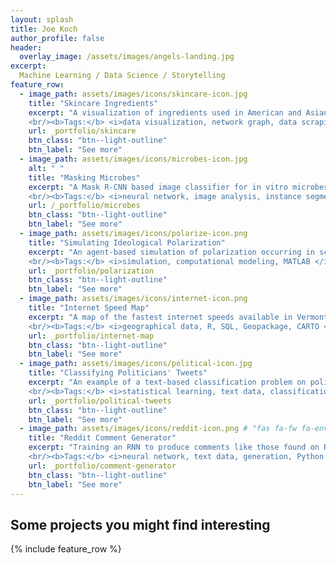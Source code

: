 ```yaml
---
layout: splash
title: Joe Koch
author_profile: false
header:
  overlay_image: /assets/images/angels-landing.jpg
excerpt: 
  Machine Learning / Data Science / Storytelling
feature_row:
  - image_path: assets/images/icons/skincare-icon.jpg
    title: "Skincare Ingredients"
    excerpt: "A visualization of ingredients used in American and Asian skincare products.
    <br/><b>Tags:</b> <i>data visualization, network graph, data scraping, Python </i>"
    url: _portfolio/skincare
    btn_class: "btn--light-outline" 
    btn_label: "See more"    
  - image_path: assets/images/icons/microbes-icon.jpg
    alt: " "
    title: "Masking Microbes"
    excerpt: "A Mask R-CNN based image classifier for in vitro microbes. 
    <br/><b>Tags:</b> <i>neural network, image analysis, instance segmentation, Python</i>"
    url: /_portfolio/microbes
    btn_class: "btn--light-outline" 
    btn_label: "See more" 
  - image_path: assets/images/icons/polarize-icon.png
    title: "Simulating Ideological Polarization"
    excerpt: "An agent-based simulation of polarization occurring in scientific communities.
    <br/><b>Tags:</b> <i>simulation, computational modeling, MATLAB </i>"
    url: _portfolio/polarization
    btn_class: "btn--light-outline" 
    btn_label: "See more"      
  - image_path: assets/images/icons/internet-icon.png 
    title: "Internet Speed Map"
    excerpt: "A map of the fastest internet speeds available in Vermont.
    <br/><b>Tags:</b> <i>geographical data, R, SQL, Geopackage, CARTO </i>"
    url: _portfolio/internet-map
    btn_class: "btn--light-outline" 
    btn_label: "See more"    
  - image_path: assets/images/icons/political-icon.jpg
    title: "Classifying Politicians' Tweets"
    excerpt: "An example of a text-based classification problem on politicians' social media posts.
    <br/><b>Tags:</b> <i>statistical learning, text data, classification, R</i>"
    url: _portfolio/political-tweets
    btn_class: "btn--light-outline" 
    btn_label: "See more"    
  - image_path: assets/images/icons/reddit-icon.png # "fas fa-fw fa-envelope-square" "icon fab fa-reddit"
    title: "Reddit Comment Generator"
    excerpt: "Training an RNN to produce comments like those found on Reddit.
    <br/><b>Tags:</b> <i>neural network, text data, generation, Python </i>"
    url: _portfolio/comment-generator
    btn_class: "btn--light-outline" 
    btn_label: "See more"   
---
```


## Some projects you might find interesting

{% include feature_row %}
